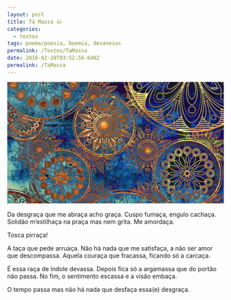 ```yaml
---
layout: post
title: Tá Massa 👍
categories:
  - textos
tags: poema/poesia, boemia, devaneios
permalink: /Textos/TaMassa
date: 2016-02-28T03:52:56.640Z
permalink: /TaMassa
---
```

![](/images/uploads/1_mvy78k8643gx6yfgq34urg.jpeg)

Da desgraça que me abraça acho graça. Cuspo fumaça, engulo cachaça. Solidão m’estilhaça na praça mas nem grita. Me amordaça.


Tosca pirraça!


A taça que pede arruaça. Não há nada que me satisfaça, a não ser amor que descompassa. Aquela couraça que fracassa, ficando só a carcaça.


É essa raça de índole devassa. Depois fica só a argamassa que do portão não passa. No fim, o sentimento escassa e a visão embaça.


O tempo passa mas não há nada que desfaça essa(e) desgraça.